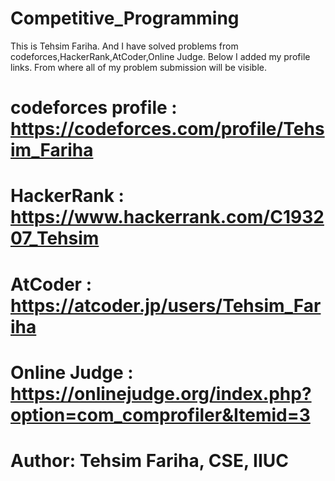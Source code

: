 # Competitive_Programming
 This is Tehsim Fariha. And I have solved problems from codeforces,HackerRank,AtCoder,Online Judge. Below I added my profile links. From where all of my problem submission will be visible.
 
# codeforces profile : https://codeforces.com/profile/Tehsim_Fariha
# HackerRank : https://www.hackerrank.com/C193207_Tehsim
# AtCoder : https://atcoder.jp/users/Tehsim_Fariha
# Online Judge : https://onlinejudge.org/index.php?option=com_comprofiler&Itemid=3


# Author: Tehsim Fariha, CSE, IIUC
